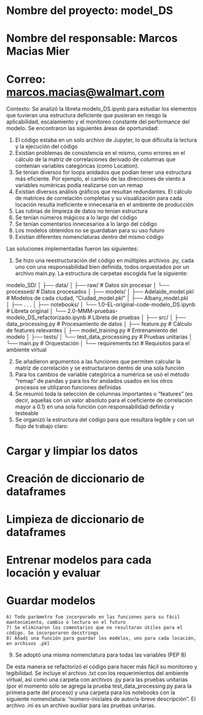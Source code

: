 # Nombre del proyecto: model_DS
# Nombre del responsable: Marcos Macias Mier
# Correo: marcos.macias@walmart.com

Contexto:
Se analizó la libreta modelo_DS.ipynb para estudiar los elementos que tuvieran una estructura deficiente que pusieran en riesgo la aplicabilidad, escalamiento y el monitoreo constante del performance del modelo. Se encontraron las siguientes áreas de oportunidad:
1)	El código estaba en un solo archivo de Jupyter, lo que dificulta la lectura y la ejecución del código
2)	Existían problemas de consistencia en el mismo, como errores en el cálculo de la matriz de correlaciones derivado de columnas que contenían variables categóricas (como Location).
3)	Se tenían diversos for loops anidados que podían tener una estructura más eficiente. Por ejemplo, el cambio de las direcciones de viento a variables numéricas podía realizarse con un remap
4)	Existían diversos análisis gráficos que resultan redundantes. El cálculo de matrices de correlación completas y su visualización para cada locación resulta ineficiente e innecesaria en el ambiente de producción
5)	Las rutinas de limpieza de datos no tenían estructura
6)	Se tenían números mágicos a lo largo del código
7)	Se tenían comentarios innecesarios a lo largo del código
8)	Los modelos obtenidos no se guardaban para su uso futuro
9)	Existían diferentes nomenclaturas dentro del mismo código

Las soluciones implementadas fueron las siguientes:
1) Se hizo una reestructuración del código en múltiples archivos .py, cada uno con una responsabilidad bien definida, todos orquestados por un archivo main.py. La estructura de carpetas escogida fue la siguiente:





modelo_SD/
│
├── data/
│   ├── raw/                 # Datos sin procesar
│   └── processed/           # Datos procesados
│
├── models/
│   ├── Adelaide_model.pkl	# Modelos de cada ciudad, “Ciudad_model.pkl”
│   ├── Albany_model.pkl                 
│   ├── . . . 
│
├── notebooks/
│   └── 1.0-EL-original-code-modelo_DS.ipynb      # Libreta original
│   └── 2.0-MMM-pruebas-modelo_DS_refactorizado.ipynb      # Libreta de pruebas
│
├── src/
│   ├── data_processing.py   # Procesamiento de datos
│   ├── feature.py # Cálculo de features relevantes
│   ├── model_training.py    # Entrenamiento del modelo
│
├── tests/
│   └── test_data_processing.py # Pruebas unitarias
│
└── main.py  	# Orquestación
│
└── requirements.txt  	# Requisitos para el ambiente virtual


2) Se añadieron argumentos a las funciones que permiten calcular la matriz de correlación y se estructuraron dentro de una sola función
3) Para los cambios de variable categórica a numérica se usó el método “remap” de pandas y para los for anidados usados en los otros procesos se utilizaron funciones definidas
4) Se resumió toda la selección de columnas importantes o “features” (es decir, aquellas con un valor absoluto para el coeficiente de correlación mayor a 0.1) en una sola función con responsabilidad definida y testeable
5) Se organizó la estructura del código para que resultara legible y con un flujo de trabajo claro:
# Cargar y limpiar los datos
# Creación de diccionario de dataframes
# Limpieza de diccionario de dataframes 
# Entrenar modelos para cada locación y evaluar
# Guardar modelos
	6) Todo parámetro fue incorporado en las funciones para su fácil mantenimiento, cambio o lectura en el futuro
	7) Se eliminaron los comentarios que no resultaran útiles para el código. Se incorporaron docstrings 
	8) Añadí una función para guardar los modelos, uno para cada locación, en archivos .pkl
9) Se adoptó una misma nomenclatura para todas las variables (PEP 8)

De esta manera se refactorizó el código para hacer más fácil su monitoreo y legibilidad.  Se incluye el archivo .txt con los requerimientos del ambiente virtual, así como una carpeta con archivos .py para las pruebas unitarias (por el momento sólo se agrega la prueba test_data_processing.py para la primera parte del proceso) y una carpeta para los notebooks con la siguiente nomenclatura: “número-iniciales de autor/a-breve descripción”. El archivo .ini es un archivo auxiliar para las pruebas unitarias.
